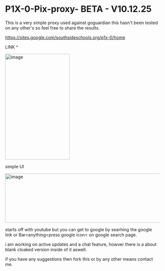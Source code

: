 # P1X-0-Pix-proxy- BETA - V10.12.25
This is a very simple proxy used against goguardian this hasn't been tested on any other's so feel free to share the results. 

https://sites.google.com/southsideschools.org/p1x-0/home

LINK ^

<img width="210" height="344" alt="image" src="https://github.com/user-attachments/assets/7ea3eb13-b7cc-47bc-bf98-a7608650aea0" />

simple UI

<img width="966" height="160" alt="image" src="https://github.com/user-attachments/assets/20bb5d49-51be-4fcd-9fce-0257cef84012" />

starts off with youtube but you can get to google by searhing the google link or Bar<anything<press google icon< on  google search page.

i am working on active updates and a chat feature, howver there is a about blank cloaked version inside of it aswell.

if you have any suggestions then fork this or by any other means contact me.
